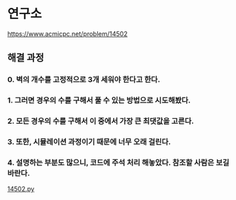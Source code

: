 # 연구소
https://www.acmicpc.net/problem/14502
## 해결 과정
### 0. 벽의 개수를 고정적으로 3개 세워야 한다고 한다.
### 1. 그러면 경우의 수를 구해서 풀 수 있는 방법으로 시도해봤다.
### 2. 모든 경우의 수를 구해서 이 중에서 가장 큰 최댓값을 고른다.
### 3. 또한, 시뮬레이션 과정이기 때문에 너무 오래 걸린다.
### 4. 설명하는 부분도 많으니, 코드에 주석 처리 해놓았다. 참조할 사람은 보길 바란다.
[14502.py](https://github.com/alsrua7222/BOJ_Algorithm_Study/blob/main/Solved/14502/14502.py)
